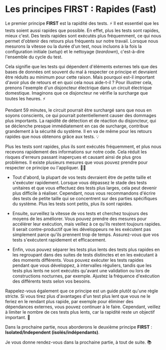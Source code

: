 # Les principes FIRST : Rapides (Fast)

Le premier principe **FIRST** est la rapidité des tests. ⚡️ Il est essentiel que les tests soient aussi rapides que possible. En effet, plus les tests
sont rapides, mieux c'est. Des tests rapides sont exécutés plus fréquemment, ce qui nous permet d'obtenir des retours plus fréquents sur notre travail. Lorsque nous mesurons la vitesse ou la durée d'un test, nous incluons à la fois la configuration initiale (_setup_) et le nettoyage (_teardown_), c'est-à-dire l'ensemble du cycle du test.

Cela signifie que les tests qui dépendent d'éléments externes tels que des bases de données ont souvent du mal à respecter ce principe et devraient être réduits au minimum pour cette raison. Mais pourquoi est-il important d'avoir plus de retours et en quoi cela nous aide-t-il ? Pour illustrer cela, prenons l'exemple d'un disjoncteur électrique dans un circuit électrique domestique. Imaginons que ce disjoncteur ne vérifie la surcharge que toutes les heures. ⚡️

Pendant 59 minutes, le circuit pourrait être surchargé sans que nous en soyons conscients, ce qui pourrait potentiellement causer des dommages plus importants. La rapidité de détection et de réaction du disjoncteur, qui se déclenche presque immédiatement en cas de surcharge, contribue grandement à la sécurité du système. Il en va de même pour les retours rapides que nous obtenons grâce aux tests. 💡

Plus les tests sont rapides, plus ils sont exécutés fréquemment, et plus nous recevons rapidement des informations sur notre code. Cela réduit les risques d'erreurs passant inaperçues et causant ainsi de plus gros problèmes. Il existe plusieurs mesures que vous pouvez prendre pour respecter ce principe ou l'appliquer. 🏃‍♀️

* Tout d'abord, la plupart de vos tests devraient être de petite taille et s'exécuter rapidement. Lorsque vous dépassez le stade des tests unitaires et que vous effectuez des tests plus larges, cela peut devenir plus difficile à réaliser. Cependant, nous vous recommandons d'écrire des tests de petite taille qui se concentrent sur des parties spécifiques du système. Plus les tests sont petits, plus ils sont rapides.

* Ensuite, surveillez la vitesse de vos tests et cherchez toujours des moyens de les améliorer. Vous pouvez prendre des mesures pour accélérer leur exécution, mais veillez à ce qu'ils restent toujours rapides. Il serait contre-productif que les développeurs ne les exécutent pas simplement parce qu'ils prennent trop de temps. Assurez-vous que vos tests s'exécutent rapidement et efficacement.

* Enfin, vous pouvez séparer les tests plus lents des tests plus rapides en les regroupant dans des suites de tests distinctes et en les exécutant à des moments différents. Vous pouvez exécuter les tests rapides pendant que vous développez, à intervalles réguliers, tandis que les tests plus lents ne sont exécutés qu'avant une validation ou lors de constructions nocturnes, par exemple. Ajustez la fréquence d'exécution des différents tests selon vos besoins.

Rappelez-vous également que ce principe est un guide plutôt qu'une règle stricte. Si vous tirez plus d'avantages d'un test plus lent que vous ne le feriez en le rendant plus rapide, par exemple pour éliminer des dépendances externes, vous pouvez continuer à le faire. Cependant, veillez à limiter le nombre de ces tests plus lents, car la rapidité reste un objectif important. 🚀

Dans la prochaine partie, nous aborderons le deuxième principe **FIRST** : **Isolated/Independent (isolés/indépendants)**.

Je vous donne rendez-vous dans la prochaine partie, à tout de suite. 📚
